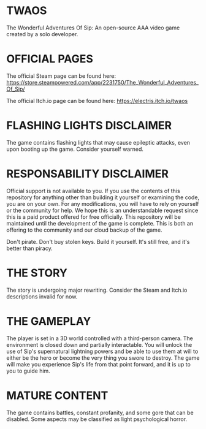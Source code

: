# TWAOS

The Wonderful Adventures Of Sip:
An open-source AAA video game created by a solo developer.

# OFFICIAL PAGES

The official Steam page can be found here:
https://store.steampowered.com/app/2231750/The_Wonderful_Adventures_Of_Sip/

The official Itch.io page can be found here:
https://electris.itch.io/twaos

# FLASHING LIGHTS DISCLAIMER
The game contains flashing lights that may cause epileptic attacks, even upon booting up the game. Consider yourself warned.

# RESPONSABILITY DISCLAIMER

Official support is not available to you. If you use the contents of this repository for anything other than building it yourself or examining the code, you are on your own. For any modifications, you will have to rely on yourself or the community for help. We hope this is an understandable request since this is a paid product offered for free officially. This repository will be maintained until the development of the game is complete. This is both an offering to the community and our cloud backup of the game.

Don't pirate. Don't buy stolen keys. Build it yourself. It's still free, and it's better than piracy.

# THE STORY

The story is undergoing major rewriting. Consider the Steam and Itch.io descriptions invalid for now. 

# THE GAMEPLAY

The player is set in a 3D world controlled with a third-person camera. The environment is closed down and partially interactable. You will unlock the use of Sip's supernatural lightning powers and be able to use them at will to either be the hero or become the very thing you swore to destroy. The game will make you experience Sip's life from that point forward, and it is up to you to guide him.

# MATURE CONTENT

The game contains battles, constant profanity, and some gore that can be disabled. Some aspects may be classified as light psychological horror.
